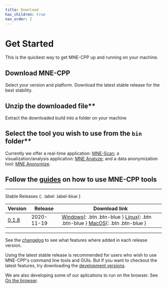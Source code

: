 ```yaml
---
title: Download
has_children: true
nav_order: 2
---
```

# Get Started

This is the quickest way to get MNE-CPP up and running on your machine.

## Download MNE-CPP

  Select your version and platform. Download the latest stable release for the best stability.

## Unzip the downloaded file**

  Extract the downloaded build into a folder on your machine

## Select the tool you wish to use from the `bin` folder**

  Currently we offer a real-time application: [MNE-Scan](pages/documentation/scan.md); a visualization/analysis application: [MNE Analyze](pages/learn/analyze.md); and a data anonymization tool: [MNE Anonymize](pages/documentation/anonymize.md).

## Follow the [guides](pages/documentation/documentation.md) on how to use MNE-CPP tools

---

Stable Releases
{: .label .label-blue }

| Version | Release | Download link |
|-------|-------|-------|
| [0.1.8](changelog.md#version-018) | 2020-11-19 | <span class="fs-2"> [Windows](https://github.com/mne-tools/mne-cpp/releases/download/v0.1.8/mne-cpp-windows-dynamic-x86_64.zip){: .btn .btn-blue } [Linux](https://github.com/mne-tools/mne-cpp/releases/download/v0.1.8/mne-cpp-linux-dynamic-x86_64.tar.gz){: .btn .btn-blue } [MacOS](https://github.com/mne-tools/mne-cpp/releases/download/v0.1.8/mne-cpp-macos-dynamic-x86_64.tar.gz){: .btn .btn-blue } </span> |

---
See the [changelog](changelog.md) to see what features where added in each release version.

Using the latest stable release is recommended for users who wish to use MNE-CPP's command line tools and GUIs. But if you want to checkout the latest features, try downloading the [development versions](development.md).

We are also developing some of our aplications to run on the browser. See [On the browser](webasm.md).

